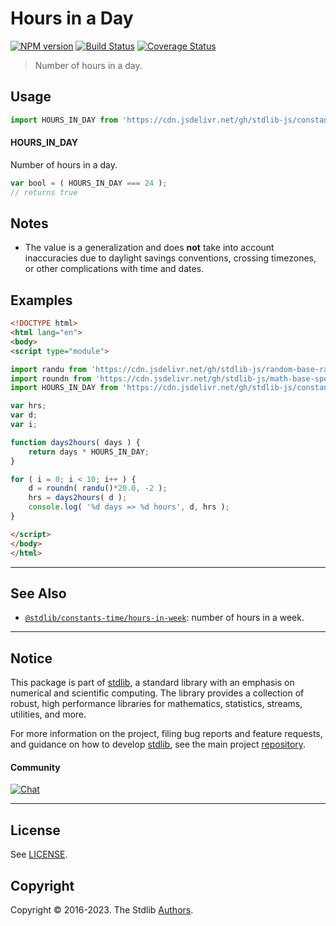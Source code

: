 <!--

@license Apache-2.0

Copyright (c) 2018 The Stdlib Authors.

Licensed under the Apache License, Version 2.0 (the "License");
you may not use this file except in compliance with the License.
You may obtain a copy of the License at

   http://www.apache.org/licenses/LICENSE-2.0

Unless required by applicable law or agreed to in writing, software
distributed under the License is distributed on an "AS IS" BASIS,
WITHOUT WARRANTIES OR CONDITIONS OF ANY KIND, either express or implied.
See the License for the specific language governing permissions and
limitations under the License.

-->

# Hours in a Day

[![NPM version][npm-image]][npm-url] [![Build Status][test-image]][test-url] [![Coverage Status][coverage-image]][coverage-url] <!-- [![dependencies][dependencies-image]][dependencies-url] -->

> Number of hours in a day.



<section class="usage">

## Usage

```javascript
import HOURS_IN_DAY from 'https://cdn.jsdelivr.net/gh/stdlib-js/constants-time-hours-in-day@esm/index.mjs';
```

#### HOURS_IN_DAY

Number of hours in a day.

```javascript
var bool = ( HOURS_IN_DAY === 24 );
// returns true
```

</section>

<!-- /.usage -->

<section class="notes">

## Notes

-   The value is a generalization and does **not** take into account inaccuracies due to daylight savings conventions, crossing timezones, or other complications with time and dates. 

</section>

<!-- /.notes -->

<section class="examples">

## Examples

<!-- eslint no-undef: "error" -->

```html
<!DOCTYPE html>
<html lang="en">
<body>
<script type="module">

import randu from 'https://cdn.jsdelivr.net/gh/stdlib-js/random-base-randu@esm/index.mjs';
import roundn from 'https://cdn.jsdelivr.net/gh/stdlib-js/math-base-special-roundn@esm/index.mjs';
import HOURS_IN_DAY from 'https://cdn.jsdelivr.net/gh/stdlib-js/constants-time-hours-in-day@esm/index.mjs';

var hrs;
var d;
var i;

function days2hours( days ) {
    return days * HOURS_IN_DAY;
}

for ( i = 0; i < 10; i++ ) {
    d = roundn( randu()*20.0, -2 );
    hrs = days2hours( d );
    console.log( '%d days => %d hours', d, hrs );
}

</script>
</body>
</html>
```

</section>

<!-- /.examples -->

<!-- Section for related `stdlib` packages. Do not manually edit this section, as it is automatically populated. -->

<section class="related">

* * *

## See Also

-   <span class="package-name">[`@stdlib/constants-time/hours-in-week`][@stdlib/constants/time/hours-in-week]</span><span class="delimiter">: </span><span class="description">number of hours in a week.</span>

</section>

<!-- /.related -->

<!-- Section for all links. Make sure to keep an empty line after the `section` element and another before the `/section` close. -->


<section class="main-repo" >

* * *

## Notice

This package is part of [stdlib][stdlib], a standard library with an emphasis on numerical and scientific computing. The library provides a collection of robust, high performance libraries for mathematics, statistics, streams, utilities, and more.

For more information on the project, filing bug reports and feature requests, and guidance on how to develop [stdlib][stdlib], see the main project [repository][stdlib].

#### Community

[![Chat][chat-image]][chat-url]

---

## License

See [LICENSE][stdlib-license].


## Copyright

Copyright &copy; 2016-2023. The Stdlib [Authors][stdlib-authors].

</section>

<!-- /.stdlib -->

<!-- Section for all links. Make sure to keep an empty line after the `section` element and another before the `/section` close. -->

<section class="links">

[npm-image]: http://img.shields.io/npm/v/@stdlib/constants-time-hours-in-day.svg
[npm-url]: https://npmjs.org/package/@stdlib/constants-time-hours-in-day

[test-image]: https://github.com/stdlib-js/constants-time-hours-in-day/actions/workflows/test.yml/badge.svg?branch=main
[test-url]: https://github.com/stdlib-js/constants-time-hours-in-day/actions/workflows/test.yml?query=branch:main

[coverage-image]: https://img.shields.io/codecov/c/github/stdlib-js/constants-time-hours-in-day/main.svg
[coverage-url]: https://codecov.io/github/stdlib-js/constants-time-hours-in-day?branch=main

<!--

[dependencies-image]: https://img.shields.io/david/stdlib-js/constants-time-hours-in-day.svg
[dependencies-url]: https://david-dm.org/stdlib-js/constants-time-hours-in-day/main

-->

[chat-image]: https://img.shields.io/gitter/room/stdlib-js/stdlib.svg
[chat-url]: https://app.gitter.im/#/room/#stdlib-js_stdlib:gitter.im

[stdlib]: https://github.com/stdlib-js/stdlib

[stdlib-authors]: https://github.com/stdlib-js/stdlib/graphs/contributors

[umd]: https://github.com/umdjs/umd
[es-module]: https://developer.mozilla.org/en-US/docs/Web/JavaScript/Guide/Modules

[deno-url]: https://github.com/stdlib-js/constants-time-hours-in-day/tree/deno
[umd-url]: https://github.com/stdlib-js/constants-time-hours-in-day/tree/umd
[esm-url]: https://github.com/stdlib-js/constants-time-hours-in-day/tree/esm
[branches-url]: https://github.com/stdlib-js/constants-time-hours-in-day/blob/main/branches.md

[stdlib-license]: https://raw.githubusercontent.com/stdlib-js/constants-time-hours-in-day/main/LICENSE

<!-- <related-links> -->

[@stdlib/constants/time/hours-in-week]: https://github.com/stdlib-js/constants-time-hours-in-week/tree/esm

<!-- </related-links> -->

</section>

<!-- /.links -->
